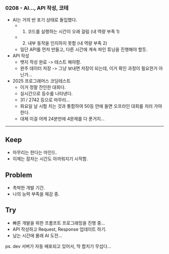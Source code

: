 ### 0208 - AI..., API 작성, 코테
- AI는 거의 반 포기 상태로 돌입했다.
    - 1. 코드를 실행하는 시간이 오래 걸림 (내 역량 부족 1)
    - 2. 내부 동작을 인지하지 못함 (내 역량 부족 2)
    - 일단 API를 먼저 만들고, 다른 시간에 계속 파인 튜닝을 진행해야 할듯.
- API 작성
    - 뱃지 작성 완료 -> 테스트 해야함.
    - 완주 데이터 저장 -> 그냥 보내면 저장이 되는데, 이거 확인 과정이 필요한거 아닌가...
- 2025 프로그래머스 코딩테스트
    - 이거 정말 잔인한 대회다.
    - 실시간으로 등수를 나타낸다.
    - 31 / 2742 등으로 마무리...
    - 화요일 날 시험 치는 것과 통합하여 50등 안에 들면 오프라인 대회를 치러 가야한다.
    - 대체 이걸 어캐 24분만에 4문제를 다 푼거지...


<hr>

## Keep
- 마무리는 한다는 마인드.
- 이제는 잠자는 시간도 아까워지기 시작함.

## Problem
- 촉박한 개발 기간.
- 나의 능력 부족을 체감 중.

## Try
- 빠른 개발을 위한 프롬프트 프로그래밍을 진행 중...
- API 작성하고 Request, Response 업데이트 하기.
- 남는 시간에 몰래 AI 도전...

ps. dev 서버가 자동 배포되고 있어서, 막 합치기 무섭다...